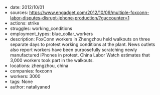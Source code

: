 - date: 2012/10/01
- sources: https://www.engadget.com/2012/10/09/multiple-foxconn-labor-disputes-disrupt-iphone-production/?guccounter=1
- actions: strike
- struggles: working_conditions
- employment_types: blue_collar_workers
- description: FoxConn workers in Zhengzhou held walkouts on three separate days to protest working conditions at the plant. News outlets also report workers have been purposefully scratching newly manufactured iPhones in protest. China Labor Watch estimates that 3,000 workers took part in the walkouts.
- locations: zhengzhou, china
- companies: foxconn
- workers: 3000
- tags: None
- author: nataliyaned
